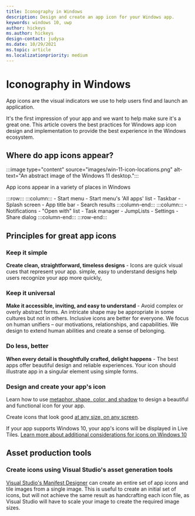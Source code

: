 ```yaml
---
title: Iconography in Windows
description: Design and create an app icon for your Windows app. 
keywords: windows 10, uwp
author: hickeys
ms.author: hickeys
design-contact: judysa
ms.date: 10/29/2021
ms.topic: article
ms.localizationpriority: medium
---
```


# Iconography in Windows

App icons are the visual indicators we use to help users find and launch an application.

It's the first impression of your app and we want to help make sure it's a great one. This article covers the best practices for Windows app icon design and implementation to provide the best experience in the Windows ecosystem.

## Where do app icons appear?

:::image type="content" source="images/win-11-icon-locations.png" alt-text="An abstract image of the Windows 11 desktop.":::

App icons appear in a variety of places in Windows

:::row:::
    :::column:::
        - Start menu
        - Start menu's 'All apps' list
        - Taskbar
        - Splash screen
        - App title bar
        - Search results
    :::column-end:::
    :::column:::
        - Notifications
        - "Open with" list
        - Task manager
        - JumpLists
        - Settings
        - Share dialog
    :::column-end:::
:::row-end:::

## Principles for great app icons

### Keep it simple

**Create clean, straightforward, timeless designs** - Icons are quick visual cues that represent your app. simple, easy to understand designs help users recognize your app more quickly,

### Keep it universal

**Make it accessible, inviting, and easy to understand** - Avoid complex or overly abstract forms. An intricate shape may be appropriate in some cultures but not in others. Inclusive icons are better for everyone. We focus on human unifiers – our motivations, relationships, and capabilities. We design to extend human abilities and create a sense of belonging.

### Do less, better

**When every detail is thoughtfully crafted, delight happens** - The best apps offer beautiful design and reliable experiences. Your icon should illustrate app in a singular element using simple forms.

### Design and create your app's icon

Learn how to use [metaphor, shape, color, and shadow](app-icon-design.md) to design a beautiful and functional icon for your app.

Create icons that look good [at any size, on any screen](app-icon-construction.md).

If your app supports Windows 10, your app's icons will be displayed in Live Tiles. [Learn more about additional considerations for icons on Windows 10](live-tile-icons.md)

## Asset production tools

### Create icons using Visual Studio's asset generation tools

[Visual Studio's Manifest Designer](visual-studio-asset-generation.md) can create an entire set of app icons and tile images from a single image. This is useful to create an initial set of icons, but will not achieve the same result as handcrafting each icon file, as Visual Studio will have to scale your image to create the required image sizes.

